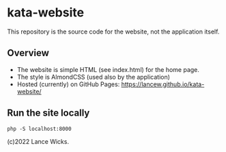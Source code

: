 # kata-website

This repository is the source code for the website, not the application itself.

## Overview

* The website is simple HTML (see index.html) for the home page.
* The style is AlmondCSS (used also by the application)
* Hosted (currently) on GitHub Pages: https://lancew.github.io/kata-website/

## Run the site locally

`php -S localhost:8000`



(c)2022 Lance Wicks.